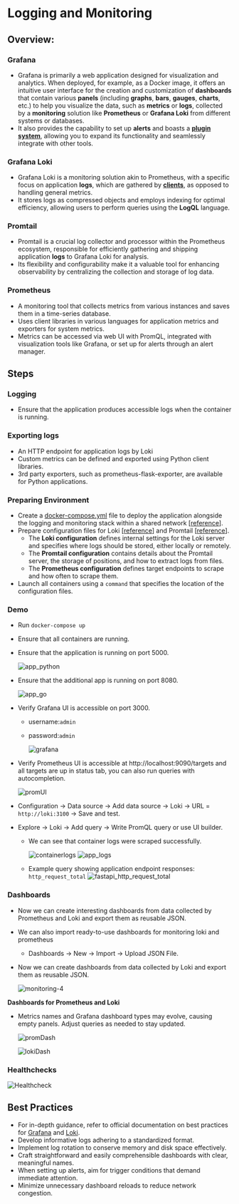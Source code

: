 # Logging and Monitoring

## Overview: 

### Grafana

- Grafana is primarily a web application designed for visualization and analytics. When deployed, for example, as a Docker image, it offers an intuitive user interface for the creation and customization of **dashboards** that contain various **panels** (including **graphs**, **bars**, **gauges**, **charts**, etc.) to help you visualize the data, such as **metrics** or **logs**, collected by a **monitoring** solution like **Prometheus** or **Grafana Loki** from different systems or databases.
- It also provides the capability to set up **alerts** and boasts a **[plugin system](https://grafana.com/grafana/plugins/)**, allowing you to expand its functionality and seamlessly integrate with other tools.


### Grafana Loki

- Grafana Loki is a monitoring solution akin to Prometheus, with a specific focus on application **logs**, which are gathered by **[clients](https://grafana.com/docs/loki/latest/clients/)**, as opposed to handling general metrics.
- It stores logs as compressed objects and employs indexing for optimal efficiency, allowing users to perform queries using the **LogQL** language.

### Promtail

- Promtail is a crucial log collector and processor within the Prometheus ecosystem, responsible for efficiently gathering and shipping application **logs** to Grafana Loki for analysis.
- Its flexibility and configurability make it a valuable tool for enhancing observability by centralizing the collection and storage of log data.

### Prometheus
- A monitoring tool that collects metrics from various instances and saves them in a time-series database.
- Uses client libraries in various languages for application metrics and exporters for system metrics.
- Metrics can be accessed via web UI with PromQL, integrated with visualization tools like Grafana, or set up for alerts through an alert manager.

## Steps

### Logging

- Ensure that the application produces accessible logs when the container is running.

### Exporting logs

- An HTTP endpoint for application logs by Loki
- Custom metrics can be defined and exported using Python client libraries.
- 3rd party exporters, such as prometheus-flask-exporter, are available for Python applications.


### Preparing Environment
- Create a [docker-compose.yml](../monitoring/docker-compose.yaml) file to deploy the application alongside the logging and monitoring stack within a shared network [[reference](https://github.com/grafana/loki/blob/main/production/docker-compose.yaml)].
- Prepare configuration files for Loki [[reference](https://grafana.com/docs/loki/latest/configuration/examples/)] and Promtail [[reference](https://grafana.com/docs/loki/latest/clients/promtail/configuration/)].
  - The **Loki configuration** defines internal settings for the Loki server and specifies where logs should be stored, either locally or remotely.
  - The **Promtail configuration** contains details about the Promtail server, the storage of positions, and how to extract logs from files.
  - The **Prometheus configuration** defines target endpoints to scrape and how often to scrape them.
- Launch all containers using a `command` that specifies the location of the configuration files.


### Demo

- Run `docker-compose up` 
- Ensure that all containers are running.

- Ensure that the application is running on port 5000. 

  ![app_python](./images/app_python.png)

- Ensure that the additional app is running on port 8080. 

  ![app_go](./images/app_go.png)

- Verify Grafana UI is accessible on port 3000.

  - username:`admin`
  - password:`admin`

    ![grafana](./images/grafana.png)

- Verify Prometheus UI is accessible at http://localhost:9090/targets and all targets are up in status tab, you can also run queries with autocompletion.

    ![promUI](./images/promUI.png)

- Configuration -> Data source -> Add data source -> Loki -> URL = `http://loki:3100` -> Save and test.

- Explore -> Loki -> Add query -> Write PromQL query or use UI builder. 
  - We can see that container logs were scraped successfully.

    ![containerlogs](./images/containerlogs.png)
    ![app_logs](./images/app_logs.png)
  - Example query showing application endpoint responses: `http_request_total`
    ![fastapi_http_request_total](./images/fastapi_http_request_total.png)



### Dashboards

- Now we can create interesting dashboards from data collected by Prometheus and Loki and export them as reusable JSON.

- We can also import ready-to-use dashboards for monitoring loki and prometheus

  - Dashboards → New → Import → Upload JSON File.
- Now we can create dashboards from data collected by Loki and export them as reusable JSON.

  ![monitoring-4](./images/monitoring.png)

**Dashboards for Prometheus and Loki**
- Metrics names and Grafana dashboard types may evolve, causing empty panels. Adjust queries as needed to stay updated.

  ![promDash](./images/promDash.png)

  ![lokiDash](./images/lokiDash.png)

### Healthchecks
  ![Healthcheck](./images/healthcheck.png)


## Best Practices

- For in-depth guidance, refer to official documentation on best practices for [Grafana](https://grafana.com/docs/grafana/latest/best-practices/) and [Loki](https://grafana.com/docs/loki/latest/best-practices/).
- Develop informative logs adhering to a standardized format.
- Implement log rotation to conserve memory and disk space effectively.
- Craft straightforward and easily comprehensible dashboards with clear, meaningful names.
- When setting up alerts, aim for trigger conditions that demand immediate attention.
- Minimize unnecessary dashboard reloads to reduce network congestion.
